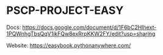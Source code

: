 # PSCP-PROJECT-EASY
  Docs: https://docs.google.com/document/d/1F6bC2HIhext-1PQWnhgTbsQqV1ikFQw8exRrpKKW2FY/edit?usp=sharing 
  
  Website: https://easybook.pythonanywhere.com/
